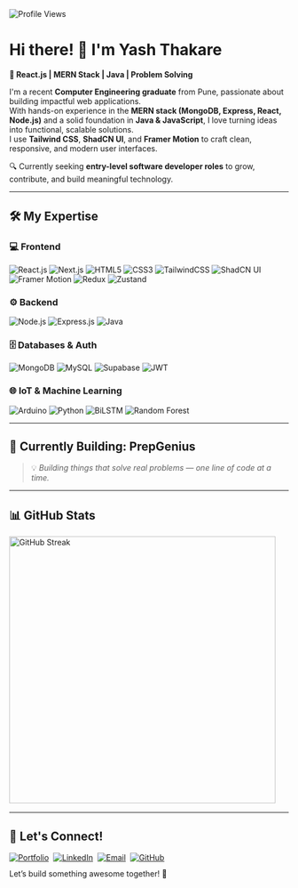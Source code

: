 <div align="left">
  <img src="https://komarev.com/ghpvc/?username=yashthakare93&label=Profile%20views&color=0e75b6&style=flat" alt="Profile Views" />
</div>

# Hi there! 👋 I'm Yash Thakare

**🚀 React.js | MERN Stack | Java | Problem Solving**

I'm a recent **Computer Engineering graduate** from Pune, passionate about building impactful web applications.  
With hands-on experience in the **MERN stack (MongoDB, Express, React, Node.js)** and a solid foundation in **Java & JavaScript**, I love turning ideas into functional, scalable solutions.  
I use **Tailwind CSS**, **ShadCN UI**, and **Framer Motion** to craft clean, responsive, and modern user interfaces.

🔍 Currently seeking **entry-level software developer roles** to grow, contribute, and build meaningful technology.

---

## 🛠️ My Expertise

### 💻 Frontend
<div align="left" style="margin: 8px 0;">
  <img src="https://img.shields.io/badge/React.js-20232A?style=for-the-badge&logo=react&logoColor=61DAFB" alt="React.js" />
  <img src="https://img.shields.io/badge/Next.js-000000?style=for-the-badge&logo=nextdotjs&logoColor=white" alt="Next.js" />
  <img src="https://img.shields.io/badge/HTML5-E34F26?style=for-the-badge&logo=html5&logoColor=white" alt="HTML5" />
  <img src="https://img.shields.io/badge/CSS3-1572B6?style=for-the-badge&logo=css3&logoColor=white" alt="CSS3" />
  <img src="https://img.shields.io/badge/TailwindCSS-06B6D4?style=for-the-badge&logo=tailwind-css&logoColor=white" alt="TailwindCSS" />
  <img src="https://img.shields.io/badge/ShadCN%20UI-000000?style=for-the-badge&logo=component&logoColor=white" alt="ShadCN UI" />
  <img src="https://img.shields.io/badge/Framer%20Motion-0055FF?style=for-the-badge&logo=framer&logoColor=white" alt="Framer Motion" />
  <img src="https://img.shields.io/badge/Redux-764ABC?style=for-the-badge&logo=redux&logoColor=white" alt="Redux" />
  <img src="https://img.shields.io/badge/Zustand-EC8567?style=for-the-badge&logo=react&logoColor=white" alt="Zustand" />
</div>

### ⚙️ Backend
<div align="left" style="margin: 8px 0;">
  <img src="https://img.shields.io/badge/Node.js-339933?style=for-the-badge&logo=nodedotjs&logoColor=white" alt="Node.js" />
  <img src="https://img.shields.io/badge/Express.js-000000?style=for-the-badge&logo=express&logoColor=white" alt="Express.js" />
  <img src="https://img.shields.io/badge/Java-007396?style=for-the-badge&logo=java&logoColor=white" alt="Java" />
</div>

### 🗄️ Databases & Auth
<div align="left" style="margin: 8px 0;">
  <img src="https://img.shields.io/badge/MongoDB-4EA94B?style=for-the-badge&logo=mongodb&logoColor=white" alt="MongoDB" />
  <img src="https://img.shields.io/badge/MySQL-005C84?style=for-the-badge&logo=mysql&logoColor=white" alt="MySQL" />
  <img src="https://img.shields.io/badge/Supabase-3ECF8E?style=for-the-badge&logo=supabase&logoColor=white" alt="Supabase" />
  <img src="https://img.shields.io/badge/JWT-000000?style=for-the-badge&logo=json-web-tokens&logoColor=white" alt="JWT" />
</div>

### 🌐 IoT & Machine Learning
<div align="left" style="margin: 8px 0;">
  <img src="https://img.shields.io/badge/Arduino-00979D?style=for-the-badge&logo=arduino&logoColor=white" alt="Arduino" />
  <img src="https://img.shields.io/badge/Python-3776AB?style=for-the-badge&logo=python&logoColor=white" alt="Python" />
  <img src="https://img.shields.io/badge/BiLSTM-A020F0?style=for-the-badge&logo=deep-learning&logoColor=white" alt="BiLSTM" />
  <img src="https://img.shields.io/badge/Random%20Forest-228B22?style=for-the-badge&logo=mlflow&logoColor=white" alt="Random Forest" />
</div>

---

## 🔧 Currently Building: **PrepGenius**

> 💡 *Building things that solve real problems — one line of code at a time.*

---

## 📊 GitHub Stats

<div align="left" style="margin: 16px 0;">
  <img src="https://github-readme-streak-stats.herokuapp.com/?user=yashthakare93&theme=radical&hide_border=true" alt="GitHub Streak" width="480" />
</div>

---

## 🤝 Let's Connect!

<div align="left" style="margin: 12px 0;">
  <a href="https://yashthakare.vercel.app" target="_blank"><img src="https://img.shields.io/badge/Portfolio-255E63?style=for-the-badge&logo=About.me&logoColor=white" alt="Portfolio" /></a>&nbsp;
  <a href="https://linkedin.com/in/yashthakare01" target="_blank"><img src="https://img.shields.io/badge/LinkedIn-0077B5?style=for-the-badge&logo=linkedin&logoColor=white" alt="LinkedIn" /></a>&nbsp;
  <a href="mailto:thakareyash74@gmail.com"><img src="https://img.shields.io/badge/Email-D14836?style=for-the-badge&logo=gmail&logoColor=white" alt="Email" /></a>&nbsp;
  <a href="https://github.com/yashthakare93" target="_blank"><img src="https://img.shields.io/badge/GitHub-100000?style=for-the-badge&logo=github&logoColor=white" alt="GitHub" /></a>
</div>
Let’s build something awesome together! 🚀
